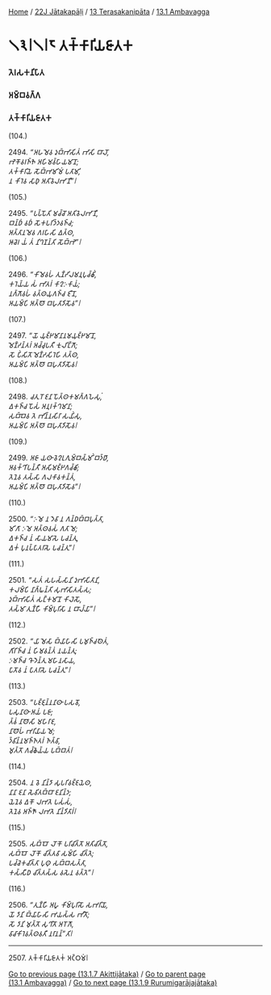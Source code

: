 
[Home](/) / [22J Jātakapāḷi](/tipitaka/22J.md) / [13 Terasakanipāta](/tipitaka/22J/13.md) / [13.1 Ambavagga](/tipitaka/22J/13/13.1.md)

# 𑁧𑁩𑁇𑁧𑁇𑁮 𑀢𑀓𑁆𑀓𑀸𑀭𑀺𑀬𑀚𑀸𑀢𑀓

### 𑀢𑁂𑀭𑀲𑀓𑀦𑀺𑀧𑀸𑀢

### 𑀅𑀫𑁆𑀩𑀯𑀕𑁆𑀕

### 𑀢𑀓𑁆𑀓𑀸𑀭𑀺𑀬𑀚𑀸𑀢𑀓

(104.)

2494\. _“𑀅𑀳𑀫𑁂𑀯 𑀤𑀼𑀩𑁆𑀪𑀸𑀲𑀺𑀢𑀁 𑀪𑀸𑀲𑀺 𑀩𑀸𑀮𑁄,_  
_𑀪𑁂𑀓𑁄𑀯𑀭𑀜𑁆𑀜𑁂 𑀅𑀳𑀺𑀫𑀯𑁆𑀳𑀸𑀬𑀫𑀸𑀦𑁄;_  
_𑀢𑀓𑁆𑀓𑀸𑀭𑀺𑀬𑁂 𑀲𑁄𑀩𑁆𑀪𑀫𑀺𑀫𑀁 𑀧𑀢𑀸𑀫𑀺,_  
_𑀦 𑀓𑀺𑀭𑁂𑀯 𑀲𑀸𑀥𑀼 𑀅𑀢𑀺𑀯𑁂𑀮𑀪𑀸𑀡𑀻”𑁇_  


(105.)

2495\. _“𑀧𑀧𑁆𑀧𑁄𑀢𑀺 𑀫𑀘𑁆𑀘𑁄 𑀅𑀢𑀺𑀯𑁂𑀮𑀪𑀸𑀡𑀻,_  
_𑀩𑀦𑁆𑀥𑀁 𑀯𑀥𑀁 𑀲𑁄𑀓𑀧𑀭𑀺𑀤𑁆𑀤𑀯𑀜𑁆𑀘;_  
_𑀅𑀢𑁆𑀢𑀸𑀦𑀫𑁂𑀯 𑀕𑀭𑀳𑀸𑀲𑀺 𑀏𑀢𑁆𑀣,_  
_𑀆𑀘𑁂𑀭 𑀬𑀁 𑀢𑀁 𑀦𑀺𑀔𑀡𑀦𑁆𑀢𑀺 𑀲𑁄𑀩𑁆𑀪𑁂”𑁇_  


(106.)

2496\. _“𑀓𑀺𑀫𑁂𑀯𑀳𑀁 𑀢𑀼𑀡𑁆𑀟𑀺𑀮𑀫𑀦𑀼𑀧𑀼𑀘𑁆𑀙𑀺𑀁,_  
_𑀓𑀭𑁂𑀬𑁆𑀬 𑀲𑀁 𑀪𑀸𑀢𑀭𑀁 𑀓𑀸𑀍𑀇𑀓𑀸𑀬𑀁;_  
_𑀦𑀕𑁆𑀕𑁄𑀯𑀳𑀁 𑀯𑀢𑁆𑀣𑀬𑀼𑀕𑀜𑁆𑀘 𑀚𑀻𑀦𑁄,_  
_𑀅𑀬𑀫𑁆𑀧𑀺 𑀅𑀢𑁆𑀣𑁄 𑀩𑀳𑀼𑀢𑀸𑀤𑀺𑀲𑁄𑀯”𑁇_  


(107.)

2497\. _“𑀬𑁄 𑀬𑀼𑀚𑁆𑀛𑀫𑀸𑀦𑀸𑀦𑀫𑀬𑀼𑀚𑁆𑀛𑀫𑀸𑀦𑁄,_  
_𑀫𑁂𑀡𑁆𑀟𑀦𑁆𑀢𑀭𑀁 𑀅𑀘𑁆𑀘𑀼𑀧𑀢𑀻 𑀓𑀼𑀮𑀺𑀗𑁆𑀕𑁄;_  
_𑀲𑁄 𑀧𑀺𑀁𑀲𑀺𑀢𑁄 𑀫𑁂𑀡𑁆𑀟𑀲𑀺𑀭𑁂𑀳𑀺 𑀢𑀢𑁆𑀣,_  
_𑀅𑀬𑀫𑁆𑀧𑀺 𑀅𑀢𑁆𑀣𑁄 𑀩𑀳𑀼𑀢𑀸𑀤𑀺𑀲𑁄𑀯𑁇_  


(108.)

2498\. _𑀘𑀢𑀼𑀭𑁄 𑀚𑀦𑀸 𑀧𑁄𑀢𑁆𑀣𑀓𑀫𑀕𑁆𑀕𑀳𑁂𑀲𑀼𑀁,_  
_𑀏𑀓𑀜𑁆𑀘 𑀧𑁄𑀲𑀁 𑀅𑀦𑀼𑀭𑀓𑁆𑀔𑀫𑀸𑀦𑀸;_  
_𑀲𑀩𑁆𑀩𑁂𑀯 𑀢𑁂 𑀪𑀺𑀦𑁆𑀦𑀲𑀺𑀭𑀸 𑀲𑀬𑀺𑀁𑀲𑀼,_  
_𑀅𑀬𑀫𑁆𑀧𑀺 𑀅𑀢𑁆𑀣𑁄 𑀩𑀳𑀼𑀢𑀸𑀤𑀺𑀲𑁄𑀯𑁇_  


(109.)

2499\. _𑀅𑀚𑀸 𑀬𑀣𑀸 𑀯𑁂𑀍𑀉𑀕𑀼𑀫𑁆𑀩𑀲𑁆𑀫𑀺𑀁 𑀩𑀤𑁆𑀥𑀸,_  
_𑀅𑀯𑀓𑁆𑀔𑀺𑀧𑀦𑁆𑀢𑀻 𑀅𑀲𑀺𑀫𑀚𑁆𑀛𑀕𑀘𑁆𑀙𑀺;_  
_𑀢𑁂𑀦𑁂𑀯 𑀢𑀲𑁆𑀲𑀸 𑀕𑀮𑀓𑀸𑀯𑀓𑀦𑁆𑀢𑀁,_  
_𑀅𑀬𑀫𑁆𑀧𑀺 𑀅𑀢𑁆𑀣𑁄 𑀩𑀳𑀼𑀢𑀸𑀤𑀺𑀲𑁄𑀯”𑁇_  


(110.)

2500\. _“𑀇𑀫𑁂 𑀦 𑀤𑁂𑀯𑀸 𑀦 𑀕𑀦𑁆𑀥𑀩𑁆𑀩𑀧𑀼𑀢𑁆𑀢𑀸,_  
_𑀫𑀺𑀕𑀸 𑀇𑀫𑁂 𑀅𑀢𑁆𑀣𑀯𑀲𑀁 𑀕𑀢𑀸 𑀫𑁂;_  
_𑀏𑀓𑀜𑁆𑀘 𑀦𑀁 𑀲𑀸𑀬𑀫𑀸𑀲𑁂 𑀧𑀘𑀦𑁆𑀢𑀼,_  
_𑀏𑀓𑀁 𑀧𑀼𑀦𑀧𑁆𑀧𑀸𑀢𑀭𑀸𑀲𑁂 𑀧𑀘𑀦𑁆𑀢𑀼”𑁇_  


(111.)

2501\. _“𑀲𑀢𑀁 𑀲𑀳𑀲𑁆𑀲𑀸𑀦𑀺 𑀤𑀼𑀪𑀸𑀲𑀺𑀢𑀸𑀦𑀺,_  
_𑀓𑀮𑀫𑁆𑀧𑀺 𑀦𑀸𑀕𑁆𑀖𑀦𑁆𑀢𑀺 𑀲𑀼𑀪𑀸𑀲𑀺𑀢𑀲𑁆𑀲;_  
_𑀤𑀼𑀩𑁆𑀪𑀸𑀲𑀺𑀢𑀁 𑀲𑀗𑁆𑀓𑀫𑀸𑀦𑁄 𑀓𑀺𑀮𑁂𑀲𑁄,_  
_𑀢𑀲𑁆𑀫𑀸 𑀢𑀼𑀡𑁆𑀳𑀻 𑀓𑀺𑀫𑁆𑀧𑀼𑀭𑀺𑀲𑀸 𑀦 𑀩𑀸𑀮𑁆𑀬𑀸”𑁇_  


(112.)

2502\. _“𑀬𑀸 𑀫𑁂𑀲𑀸 𑀩𑁆𑀬𑀸𑀳𑀸𑀲𑀺 𑀧𑀫𑀼𑀜𑁆𑀘𑀣𑁂𑀢𑀁,_  
_𑀕𑀺𑀭𑀺𑀜𑁆𑀘 𑀦𑀁 𑀳𑀺𑀫𑀯𑀦𑁆𑀢𑀁 𑀦𑀬𑀦𑁆𑀢𑀼;_  
_𑀇𑀫𑀜𑁆𑀘 𑀔𑁄 𑀤𑁂𑀦𑁆𑀢𑀼 𑀫𑀳𑀸𑀦𑀲𑀸𑀬,_  
_𑀧𑀸𑀢𑁄𑀯 𑀦𑀁 𑀧𑀸𑀢𑀭𑀸𑀲𑁂 𑀧𑀘𑀦𑁆𑀢𑀼”𑁇_  


(113.)

2503\. _“𑀧𑀚𑁆𑀚𑀼𑀦𑁆𑀦𑀦𑀸𑀣𑀸 𑀧𑀲𑀯𑁄,_  
_𑀧𑀲𑀼𑀦𑀸𑀣𑀸 𑀅𑀬𑀁 𑀧𑀚𑀸;_  
_𑀢𑁆𑀯𑀁 𑀦𑀸𑀣𑁄𑀲𑀺 𑀫𑀳𑀸𑀭𑀸𑀚,_  
_𑀦𑀸𑀣𑁄𑀳𑀁 𑀪𑀭𑀺𑀬𑀸𑀬 𑀫𑁂;_  
_𑀤𑁆𑀯𑀺𑀦𑁆𑀦𑀫𑀜𑁆𑀜𑀢𑀭𑀁 𑀜𑀢𑁆𑀯𑀸,_  
_𑀫𑀼𑀢𑁆𑀢𑁄 𑀕𑀘𑁆𑀙𑁂𑀬𑁆𑀬 𑀧𑀩𑁆𑀩𑀢𑀁𑁇_  


(114.)

2504\. _𑀦 𑀯𑁂 𑀦𑀺𑀦𑁆𑀤𑀸 𑀲𑀼𑀧𑀭𑀺𑀯𑀚𑁆𑀚𑀬𑁂𑀣,_  
_𑀦𑀸𑀦𑀸 𑀚𑀦𑀸 𑀲𑁂𑀯𑀺𑀢𑀩𑁆𑀩𑀸 𑀚𑀦𑀺𑀦𑁆𑀤;_  
_𑀬𑁂𑀦𑁂𑀯 𑀏𑀓𑁄 𑀮𑀪𑀢𑁂 𑀧𑀲𑀁𑀲𑀁,_  
_𑀢𑁂𑀦𑁂𑀯 𑀅𑀜𑁆𑀜𑁄 𑀮𑀪𑀢𑁂 𑀦𑀺𑀦𑁆𑀤𑀺𑀢𑀸𑀭𑀁𑁇_  


(115.)

2505\. _𑀲𑀩𑁆𑀩𑁄 𑀮𑁄𑀓𑁄 𑀧𑀭𑀺𑀘𑀺𑀢𑁆𑀢𑁄 𑀅𑀢𑀺𑀘𑀺𑀢𑁆𑀢𑁄,_  
_𑀲𑀩𑁆𑀩𑁄 𑀮𑁄𑀓𑁄 𑀘𑀺𑀢𑁆𑀢𑀯𑀸 𑀲𑀫𑁆𑀳𑀺 𑀘𑀺𑀢𑁆𑀢𑁂;_  
_𑀧𑀘𑁆𑀘𑁂𑀓𑀘𑀺𑀢𑁆𑀢𑀸 𑀧𑀼𑀣𑀼 𑀲𑀩𑁆𑀩𑀲𑀢𑁆𑀢𑀸,_  
_𑀓𑀲𑁆𑀲𑀻𑀥 𑀘𑀺𑀢𑁆𑀢𑀲𑁆𑀲 𑀯𑀲𑁂𑀦 𑀯𑀢𑁆𑀢𑁂”𑁇_  


(116.)

2506\. _“𑀢𑀼𑀡𑁆𑀳𑀻 𑀅𑀳𑀽 𑀓𑀺𑀫𑁆𑀧𑀼𑀭𑀺𑀲𑁄 𑀲𑀪𑀭𑀺𑀬𑁄,_  
_𑀬𑁄 𑀤𑀸𑀦𑀺 𑀩𑁆𑀬𑀸𑀳𑀸𑀲𑀺 𑀪𑀬𑀲𑁆𑀲 𑀪𑀻𑀢𑁄;_  
_𑀲𑁄 𑀤𑀸𑀦𑀺 𑀫𑀼𑀢𑁆𑀢𑁄 𑀲𑀼𑀔𑀺𑀢𑁄 𑀅𑀭𑁄𑀕𑁄,_  
_𑀯𑀸𑀘𑀸𑀓𑀺𑀭𑁂𑀯𑀢𑁆𑀣𑀯𑀢𑀻 𑀦𑀭𑀸𑀦𑀦𑁆”𑀢𑀺𑁇_  


---

2507\. 𑀢𑀓𑁆𑀓𑀸𑀭𑀺𑀬𑀚𑀸𑀢𑀓𑀁 𑀅𑀝𑁆𑀞𑀫𑀁𑁇



[Go to previous page (13.1.7 Akittijātaka)](/tipitaka/22J/13/13.1/13.1.7.md) / [Go to parent page (13.1 Ambavagga)](/tipitaka/22J/13/13.1.md) / [Go to next page (13.1.9 Rurumigarājajātaka)](/tipitaka/22J/13/13.1/13.1.9.md)


